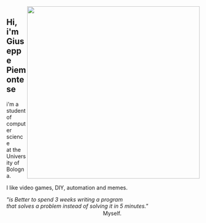 <img src="https://user-images.githubusercontent.com/74179141/129973435-97e67f74-e4cc-4778-a842-836f31a705f4.png" align="right" width="450">

## Hi, i'm Giuseppe Piemontese


i'm a student of computer science <br/>
at the University of Bologna.

I like video games, DIY, automation and memes.

*"is Better to spend 3 weeks writing a program <br/>
that solves a problem instead of solving it in 5 minutes."* <br/>
　　　　　　　　　　　　　　　　　　Myself.
                  
<!-- <img src="https://user-images.githubusercontent.com/74179141/129974236-b01e2c51-d9c7-4720-98a7-2ff8833820ad.png" width="30" align="left"> 
<img src="https://user-images.githubusercontent.com/74179141/129974590-c25a5b53-156b-4286-b0ce-d9f2398d7b16.png" width="34"> 
<img src="https://user-images.githubusercontent.com/74179141/129975331-6063fba9-31a0-439a-abf0-6ba21c3598ea.gif"> -->



